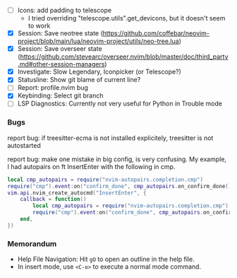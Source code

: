 
- [ ] Icons: add padding to telescope
    - I tried overriding "telescope.utils".get_devicons, but it doesn't seem to work
- [x] Session: Save neotree state (https://github.com/coffebar/neovim-project/blob/main/lua/neovim-project/utils/neo-tree.lua)
- [x] Session: Save overseer state (https://github.com/stevearc/overseer.nvim/blob/master/doc/third_party.md#other-session-managers)
- [x] Investigate: Slow Legendary, Iconpicker (or Telescope?)
- [x] Statusline: Show git blame of current line?
- [ ] Report: profile.nvim bug
- [x] Keybinding: Select git branch
- [ ] LSP Diagnostics: Currently not very useful for Python in Trouble mode

### Bugs

report bug: if treesitter-ecma is not installed explicitely, treesitter is not
autostarted

report bug: make one mistake in big config, is very confusing. My example, I had 
autopairs on ft InsertEnter with the following in cmp.
```lua
local cmp_autopairs = require("nvim-autopairs.completion.cmp")
require("cmp").event:on("confirm_done", cmp_autopairs.on_confirm_done())
vim.api.nvim_create_autocmd("InsertEnter", {
    callback = function()
        local cmp_autopairs = require("nvim-autopairs.completion.cmp")
        require("cmp").event:on("confirm_done", cmp_autopairs.on_confirm_done())
    end,
})
```

### Memorandum
- Help File Navigation: Hit `gO` to open an outline in the help file.
- In insert mode, use `<C-o>` to execute a normal mode command.

